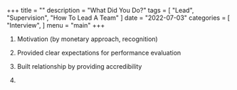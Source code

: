 +++
title = ""
description = "What Did You Do?"
tags = [
    "Lead",
    "Supervision",
    "How To Lead A Team"
]
date = "2022-07-03"
categories = [
    "Interview",
]
menu = "main"
+++

1) Motivation (by monetary approach, recognition)  

2) Provided clear expectations for performance evaluation

3) Built relationship by providing accredibility

4) 